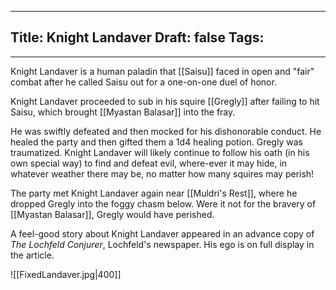 
---
Title: Knight Landaver
Draft: false
Tags:
  - 
---

Knight Landaver is a human paladin that [[Saisu]] faced in open and "fair" combat after he called Saisu out for a one-on-one duel of honor. 

Knight Landaver proceeded to sub in his squire [[Gregly]] after failing to hit Saisu, which brought [[Myastan Balasar]] into the fray. 

He was swiftly defeated and then mocked for his dishonorable conduct. He healed the party and then gifted them a 1d4 healing potion. Gregly was traumatized. Knight Landaver will likely continue to follow his oath (in his own special way) to find and defeat evil, where-ever it may hide, in whatever weather there may be, no matter how many squires may perish!

The party met Knight Landaver again near [[Muldri's Rest]], where he dropped Gregly into the foggy chasm below. Were it not for the bravery of [[Myastan Balasar]], Gregly would have perished. 


A feel-good story about Knight Landaver appeared in an advance copy of *The* *Lochfeld Conjurer*, Lochfeld's newspaper. His ego is on full display in the article. 

![[FixedLandaver.jpg|400]]